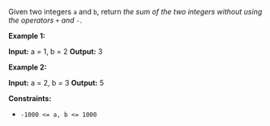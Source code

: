 
Given two integers  `a`  and  `b`, return  _the sum of the two integers without using the operators_  `+`  _and_  `-`.

**Example 1:**

**Input:** a = 1, b = 2
**Output:** 3

**Example 2:**

**Input:** a = 2, b = 3
**Output:** 5

**Constraints:**

-   `-1000 <= a, b <= 1000`